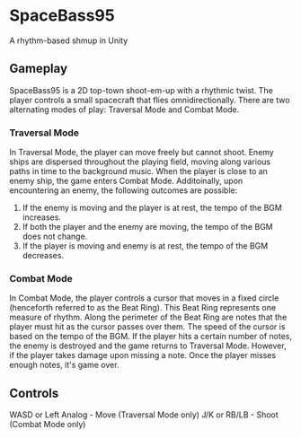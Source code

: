 # SpaceBass95
A rhythm-based shmup in Unity

## Gameplay
SpaceBass95 is a 2D top-town shoot-em-up with a rhythmic twist. The player controls a small spacecraft that flies
omnidirectionally. There are two alternating modes of play: Traversal Mode and Combat Mode.
### Traversal Mode
In Traversal Mode, the player can move freely but cannot shoot. Enemy ships are dispersed throughout the playing field,
moving along various paths in time to the background music. When the player is close to an enemy ship, the game enters
Combat Mode. Additoinally, upon encountering an enemy, the following outcomes are possible:
   1. If the enemy is moving and the player is at rest, the tempo of the BGM increases.
   2. If both the player and the enemy are moving, the tempo of the BGM does not change.
   3. If the player is moving and enemy is at rest, the tempo of the BGM decreases.

### Combat Mode
In Combat Mode, the player controls a cursor that moves in a fixed circle (henceforth referred to as the Beat Ring). This
Beat Ring represents one measure of rhythm. Along the perimeter of the Beat Ring are notes that the player must hit as
the cursor passes over them. The speed of the cursor is based on the tempo of the BGM. If the player hits a certain
number of notes, the enemy is destroyed and the game returns to Traversal Mode. However, if the player takes damage upon
missing a note. Once the player misses enough notes, it's game over.

## Controls
   WASD or Left Analog - Move (Traversal Mode only)
   J/K or RB/LB - Shoot (Combat Mode only)

   
